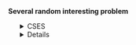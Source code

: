 <b>Several random interesting problem</b>
<ul>
    <details>
        <summary>CSES</summary>
        <ol>
            <li>Problem: <a href="https://cses.fi/alon/task/2216">Collecting Numbers</a></li>
            <ul>
                <li>SOlution: <a href="https:github.com/Mestu-Paul/MyProgramming /blob/master/CSES/Collecting_Numbers.md">Collecting Numbers<li>
            </ul>
        </ol>
    </details>
    <details>
		<summary>LightOj</summary>
		<ol>
			<li>Problem: <a href="https://lightoj.com/problem/birthday-paradox">1104 Birthday Paradox</a></li>
			<ul>
				<li>Solution: <a href="https://github.com/Mestu-Paul/MyProgramming/blob/master/LightOj/1104_Birthday_Paradox.md">1104 Birthday Paradox</a></li>
			</ul>
		</ol>
	</details>

</ul>